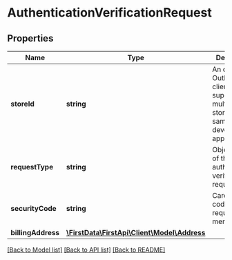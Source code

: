 # AuthenticationVerificationRequest

## Properties
Name | Type | Description | Notes
------------ | ------------- | ------------- | -------------
**storeId** | **string** | An optional Outlet ID for clients that support multiple stores in the same developer app. | [optional] 
**requestType** | **string** | Object name of the authentication verification request. | 
**securityCode** | **string** | Card security code if required by merchant. | [optional] 
**billingAddress** | [**\FirstData\FirstApi\Client\Model\Address**](Address.md) |  | [optional] 

[[Back to Model list]](../README.md#documentation-for-models) [[Back to API list]](../README.md#documentation-for-api-endpoints) [[Back to README]](../README.md)


